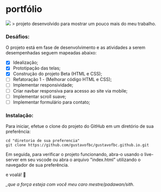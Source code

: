 # portfólio

<img src="./images/demo/demo-v1.gif">
> projeto desenvolvido para mostrar um pouco mais do meu trabalho.

### Desáfios:

O projeto está em fase de desenvolvimento e as atividades a serem desempenhadas seguem mapeadas abaixo:
- [x] Idealização;
- [x] Prototipação das telas;
- [x] Construção do projeto Beta (HTML e CSS);
- [ ] Refatoração 1 - (Melhorar código HTML e CSS);
- [ ] Implementar responsividade;
- [ ] Criar navbar responsiva para acesso ao site via mobile;
- [ ] Implementar scroll suave;
- [ ] Implementar formulário para contato;

### Instalação:

Para iniciar, efetue o clone do projeto do GitHub em um diretório de sua preferência:

```shell
cd "diretorio de sua preferencia"
git clone https://github.com/gustavofbc/gustavofbc.github.io.git
```

Em seguida, para verificar o projeto funcionando, abra-o usando o live-server em seu vscode ou abra o arquivo "index.html" utilizando o navegador de sua preferência.

e voalá! :tada:

<i> _que a força esteja com você meu caro mestre/padawan/sith. </i>
